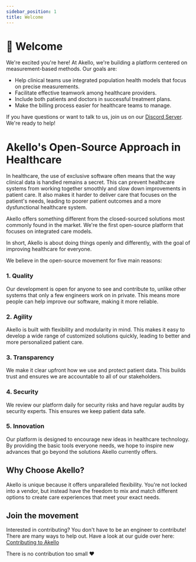 ```yaml
---
sidebar_position: 1
title: Welcome
---
```

# 🙏 Welcome

We're excited you're here! At Akello, we're building a platform centered on measurement-based methods. Our goals are:

- Help clinical teams use integrated population health models that focus on precise measurements.
- Facilitate effective teamwork among healthcare providers.
- Include both patients and doctors in successful treatment plans.
- Make the billing process easier for healthcare teams to manage.

If you have questions or want to talk to us, join us on our [Discord Server](https://discord.gg/WSqNrWBKKw). We're ready to help!


# Akello's Open-Source Approach in Healthcare

In healthcare, the use of exclusive software often means that the way clinical data is handled remains a secret. This can prevent healthcare systems from working together smoothly and slow down improvements in patient care. It also makes it harder to deliver care that focuses on the patient's needs, leading to poorer patient outcomes and a more dysfunctional healthcare system.

Akello offers something different from the closed-sourced solutions most commonly found in the market. We're the first open-source platform that focuses on integrated care models.

In short, Akello is about doing things openly and differently, with the goal of improving healthcare for everyone.

We believe in the open-source movement for five main reasons:

### 1. Quality
Our development is open for anyone to see and contribute to, unlike other systems that only a few engineers work on in private. This means more people can help improve our software, making it more reliable.

### 2. Agility
Akello is built with flexibility and modularity in mind. This makes it easy to develop a wide range of customized solutions quickly, leading to better and more personalized patient care.

### 3. Transparency
We make it clear upfront how we use and protect patient data. This builds trust and ensures we are accountable to all of our stakeholders.

### 4. Security
We review our platform daily for security risks and have regular audits by security experts. This ensures we keep patient data safe.

### 5. Innovation
Our platform is designed to encourage new ideas in healthcare technology. By providing the basic tools everyone needs, we hope to inspire new advances that go beyond the solutions Akello currently offers.


## Why Choose Akello?

Akello is unique because it offers unparalleled flexibility. You're not locked into a vendor, but instead have the freedom to mix and match different options to create care experiences that meet your exact needs. 

## Join the movement

Interested in contributing? You don't have to be an engineer to contribute! There are many ways to help out. Have a look at our guide over here: [Contributing to Akello](/docs/developers/contributing/)

There is no contribution too small ❤️
